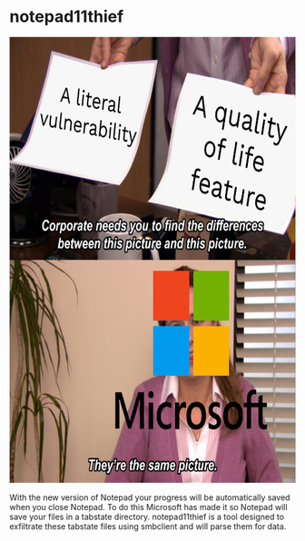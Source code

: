 # notepad11thief

<img src="https://raw.githubusercontent.com/samiam1086/notepad11thief/main/mikrosoft.png" width="700" height="786">

With the new version of Notepad your progress will be automatically saved when you close Notepad. To do this Microsoft has made it so Notepad will save your files in a tabstate directory. notepad11thief is a tool designed to exfiltrate these tabstate files using smbclient and will parse them for data.
